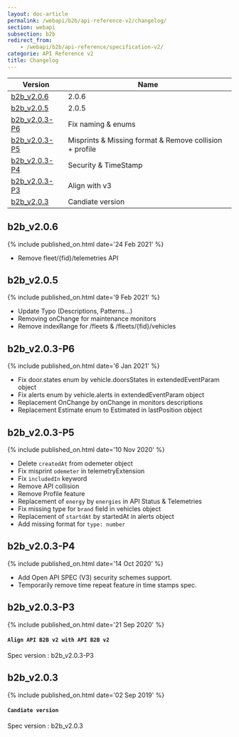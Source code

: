 ```yaml
---
layout: doc-article
permalink: /webapi/b2b/api-reference-v2/changelog/
section: webapi
subsection: b2b
redirect_from: 
    - /webapi/b2b/api-reference/specification-v2/
categorie: API Reference v2
title: Changelog
---
```



Version|Name
-|-
[b2b_v2.0.6](#b2b_v206) | 2.0.6
[b2b_v2.0.5](#b2b_v205) | 2.0.5
[b2b_v2.0.3-P6](#b2b_v203-p6) | Fix naming & enums
[b2b_v2.0.3-P5](#b2b_v203-p5) | Misprints & Missing format & Remove collision + profile 
[b2b_v2.0.3-P4](#b2b_v203-p4) | Security & TimeStamp
[b2b_v2.0.3-P3](#b2b_v203-p3) | Align with v3
[b2b_v2.0.3](#b2b_v203) | Candiate version


## b2b_v2.0.6

{% include published_on.html date='24 Feb 2021' %}

- Remove fleet/{fid}/telemetries API

## b2b_v2.0.5

{% include published_on.html date='9 Feb 2021' %}


- Update Typo (Descriptions, Patterns...)
- Removing onChange for maintenance monitors
- Remove indexRange for /fleets & /fleets/{fid}/vehicles


## b2b_v2.0.3-P6

{% include published_on.html date='6 Jan 2021' %}


- Fix door.states enum by vehicle.doorsStates in extendedEventParam object
- Fix alerts enum by vehicle.alerts in extendedEventParam object
- Replacement OnChange by onChange in monitors descriptions
- Replacement Estimate enum to Estimated in lastPosition object



## b2b_v2.0.3-P5

{% include published_on.html date='10 Nov 2020' %}


- Delete `createdAt` from odemeter object
- Fix misprint `odemeter` in telemetryExtension
- Fix `includedIn` keyword
- Remove API collision
- Remove Profile feature
- Replacement of `energy` by `energies` in API Status & Telemetries
- Fix missing type for `brand` field in vehicles object
- Replacement of `startdAt` by startedAt in alerts object
- Add missing format for `type: number`


## b2b_v2.0.3-P4

{% include published_on.html date='14 Oct 2020' %}

- Add Open API SPEC (V3) security schemes support.
- Temporarily remove time repeat feature in time stamps spec.


## b2b_v2.0.3-P3

{% include published_on.html date='21 Sep 2020' %}

#### `Align API B2B v2 with API B2B v2`
Spec version : b2b_v2.0.3-P3


## b2b_v2.0.3

{% include published_on.html date='02 Sep 2019' %}


#### `Candiate version`
Spec version : b2b_v2.0.3

